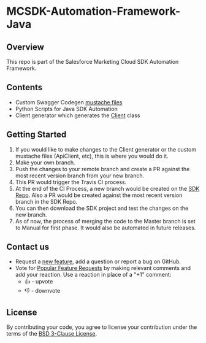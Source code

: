 # MCSDK-Automation-Framework-Java

## Overview
This repo is part of the Salesforce Marketing Cloud SDK Automation Framework.

## Contents
- Custom Swagger Codegen [mustache files](https://github.com/salesforce-marketingcloud/mcsdk-automation-framework-java/tree/master/resources/templates/mustache)
- Python Scripts for Java SDK Automation
- Client generator which generates the [Client](https://github.com/salesforce-marketingcloud/mcsdk-automation-framework-java/blob/master/src/generator/clientgenerator/src/main/java/com/github/salesforce/marketingcloud/ClientGenerator.java) class

## Getting Started

1. If you would like to make changes to the Client generator or the custom mustache files (ApiClient, etc), this is where you would do it.
2. Make your own branch.
3. Push the changes to your remote branch and create a PR against the most recent version branch from your new branch.
4. This PR would trigger the Travis CI process.
5. At the end of the CI Process, a new branch would be created on the [SDK Repo](https://github.com/salesforce-marketingcloud/mcsdk-automation-java). Also a PR would be created against the most recent version branch in the SDK Repo.
6. You can then download the SDK project and test the changes on the new branch.
7. As of now, the process of merging the code to the Master branch is set to Manual for first phase. It would also be automated in future releases.

## Contact us

- Request a [new feature](https://github.com/salesforce-marketingcloud/mcsdk-automation-framework-java/issues?q=is%3Aissue+is%3Aopen+sort%3Aupdated-desc), add a question or report a bug on GitHub.
- Vote for [Popular Feature Requests](https://github.com/salesforce-marketingcloud/mcsdk-automation-framework-java/issues?q=is%3Aissue+is%3Aopen+sort%3Aupdated-desc) by making relevant comments and add your reaction. Use a reaction in place of a "+1" comment:
    - 👍 - upvote
    - 👎 - downvote

## License
By contributing your code, you agree to license your contribution under the terms of the [BSD 3-Clause License](https://github.com/salesforce-marketingcloud/mcsdk-automation-framework-java/blob/master/License.md).
